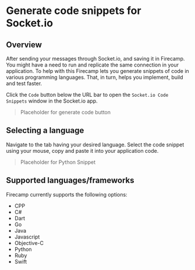 # Generate code snippets for Socket.io

## Overview

After sending your messages through Socket.io, and saving it in Firecamp. You might have a need to run and replicate the same connection in your application. To help with this Firecamp lets you generate snippets of code in various programming languages. That, in turn, helps you implement, build and test faster.

Click the `Code` button below the URL bar to open the `Socket.io Code Snippets` window in the Socket.io app.

> Placeholder for generate code button

## Selecting a language
Navigate to the tab having your desired language. Select the code snippet using your mouse, copy and paste it into your application code.

> Placeholder for Python Snippet

## Supported languages/frameworks
Firecamp currently supports the following options:

- CPP
- C#
- Dart
- Go
- Java
- Javascript
- Objective-C
- Python
- Ruby
- Swift
